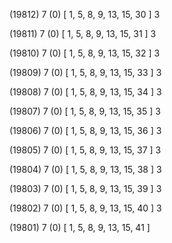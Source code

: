(19812) 7 (0) [ 1, 5, 8, 9, 13, 15, 30 ] 3 


(19811) 7 (0) [ 1, 5, 8, 9, 13, 15, 31 ] 3 


(19810) 7 (0) [ 1, 5, 8, 9, 13, 15, 32 ] 3 


(19809) 7 (0) [ 1, 5, 8, 9, 13, 15, 33 ] 3 


(19808) 7 (0) [ 1, 5, 8, 9, 13, 15, 34 ] 3 


(19807) 7 (0) [ 1, 5, 8, 9, 13, 15, 35 ] 3 


(19806) 7 (0) [ 1, 5, 8, 9, 13, 15, 36 ] 3 


(19805) 7 (0) [ 1, 5, 8, 9, 13, 15, 37 ] 3 


(19804) 7 (0) [ 1, 5, 8, 9, 13, 15, 38 ] 3 


(19803) 7 (0) [ 1, 5, 8, 9, 13, 15, 39 ] 3 


(19802) 7 (0) [ 1, 5, 8, 9, 13, 15, 40 ] 3 


(19801) 7 (0) [ 1, 5, 8, 9, 13, 15, 41 ]  

